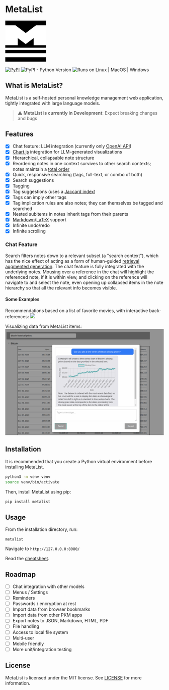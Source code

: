 
# MetaList

<img src="docs/img/MetaList-Logo.png" width="130" />

[![PyPI](https://img.shields.io/pypi/v/metalist)](https://pypi.org/project/metalist/)
![PyPI - Python Version](https://img.shields.io/badge/python-3.8+-blue)
![Runs on Linux | MacOS | Windows](https://img.shields.io/badge/runs%20on-Linux%20%7C%20MacOS%20%7C%20Windows-blue)


## What is MetaList?
MetaList is a self-hosted personal knowledge management web application, 
tightly integrated with large language models.

> ⚠️ **MetaList is currently in Development**: Expect breaking changes and bugs

## Features

- [x] Chat feature: LLM integration (currently only [OpenAI API](https://openai.com/blog/openai-api))
- [x] [Chart.js](https://www.chartjs.org/) integration for LLM-generated visualizations
- [x] Hierarchical, collapsable note structure
- [x] Reordering notes in one context survives to other search contexts; notes maintain a [total order](https://en.wikipedia.org/wiki/Total_order)
- [x] Quick, responsive searching (tags, full-text, or combo of both)
- [x] Search suggestions
- [x] Tagging
- [x] Tag suggestions (uses a [Jaccard index](https://en.wikipedia.org/wiki/Jaccard_index))
- [x] Tags can imply other tags
- [x] Tag implication rules are also notes; they can themselves be tagged and searched
- [x] Nested subitems in notes inherit tags from their parents
- [x] [Markdown](https://markdown-it.github.io/)/[LaTeX](https://katex.org/) support
- [x] Infinite undo/redo
- [x] Infinite scrolling

###  Chat Feature

Search filters notes down to a relevant subset (a "search context"), which has the nice 
effect of acting as a form of human-guided [retrieval augmented generation](https://www.promptingguide.ai/techniques/rag).
The chat feature is fully integrated with the underlying notes. Mousing over a reference in the chat will highlight 
the referenced note, if it is within view, and clicking on the reference will navigate to and select the note, 
even opening up collapsed items in the note hierarchy so that all the relevant info becomes visible.

#### Some Examples

Recommendations based on a list of favorite movies, 
with interactive back-references:
<img src="docs/img/demo-1.gif" width="800"/>


Visualizing data from MetaList items:
<img src="docs/img/chat-example-4.png" width="800"/>

## Installation

It is recommended that you create a Python virtual environment before installing MetaList.

```bash
python3 -m venv venv
source venv/bin/activate
```

Then, install MetaList using pip:

```bash
pip install metalist
```

## Usage

From the installation directory, run:
```
metalist
```

Navigate to `http://127.0.0.0:8080/`

Read the [cheatsheet](docs/cheatsheet.md).

## Roadmap

- [ ] Chat integration with other models
- [ ] Menus / Settings
- [ ] Reminders
- [ ] Passwords / encryption at rest
- [ ] Import data from browser bookmarks
- [ ] Import data from other PKM apps
- [ ] Export notes to JSON, Markdown, HTML, PDF
- [ ] File handling
- [ ] Access to local file system
- [ ] Multi-user
- [ ] Mobile friendly
- [ ] More unit/integration testing

## License

MetaList is licensed under the MIT license. See [LICENSE](LICENSE) for more information.

